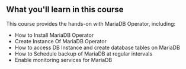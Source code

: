 ## **What you'll learn in this course**

This course provides the hands-on with MariaDB Operator, including:

- How to Install MariaDB Operator
- Create Instance Of MariaDB Operator
- How to access DB Instance and create database tables on MariaDB
- How to Schedule backup of MariaDB at regular intervals
- Enable monitoring services for MariaDB


